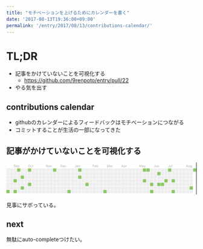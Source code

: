 ```yaml
---
title: "モチベーションを上げるためにカレンダーを書く"
date: '2017-08-13T19:36:00+09:00'
permalink: '/entry/2017/08/13/contributions-calendar/'
---
```

# TL;DR

- 記事をかけていないことを可視化する
  - <https://github.com/9renpoto/entry/pull/22>
- やる気を出す

## contributions calendar

- githubのカレンダーによるフィードバックはモチベーションにつながる
- コミットすることが生活の一部になってきた

## 記事がかけていないことを可視化する

![image](./image.png)

見事にサボっている。

## next

無駄にauto-completeつけたい。
